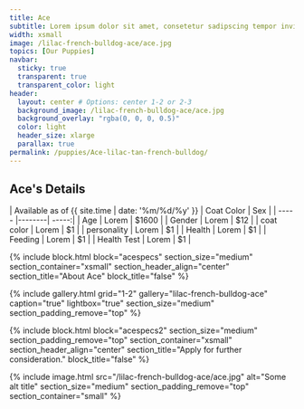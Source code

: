 ```yaml
---
title: Ace
subtitle: Lorem ipsum dolor sit amet, consetetur sadipscing tempor invidunt ut labore et dolore magna aliquyam erat, sed diam consetetur sadipscing invidunt ut labore voluptua.
width: xsmall
image: /lilac-french-bulldog-ace/ace.jpg
topics: [Our Puppies]
navbar:
  sticky: true
  transparent: true
  transparent_color: light
header:
  layout: center # Options: center 1-2 or 2-3
  background_image: /lilac-french-bulldog-ace/ace.jpg
  background_overlay: "rgba(0, 0, 0, 0.5)"
  color: light
  header_size: xlarge
  parallax: true
permalink: /puppies/Ace-lilac-tan-french-bulldog/
---
```

## Ace's Details

| Available as of {{ site.time | date: '%m/%d/%y' }} | Coat Color  | Sex   |
| ----- |--------| -----:|
| Age     | Lorem       | $1600 |
| Gender     | Lorem       |   $12 |
| coat color     | Lorem       |    $1 |
| personality     | Lorem       |    $1 |
| Health     | Lorem       |    $1 |
| Feeding     | Lorem       |    $1 |
| Health Test    | Lorem       |    $1 |

{% include block.html 
  block="acespecs"
  section_size="medium"
  section_container="xsmall"
  section_header_align="center"
  section_title="About Ace"
  block_title="false"
%}

{% include gallery.html 
	grid="1-2"
	gallery="lilac-french-bulldog-ace"
	caption="true"
	lightbox="true"
  section_size="medium"
  section_padding_remove="top"
%}

{% include block.html 
  block="acespecs2"
  section_size="medium"
  section_padding_remove="top"
  section_container="xsmall"
  section_header_align="center"
  section_title="Apply for further consideration."
  block_title="false"
%}

{% include image.html 
	src="/lilac-french-bulldog-ace/ace.jpg"
  alt="Some alt title"
  section_size="medium"
  section_padding_remove="top"
  section_container="small"
%}